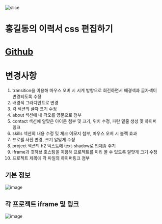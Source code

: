 ![slice](https://capsule-render.vercel.app/api?type=slice&color=auto&height=200&text=css%20Portfolio&fontAlign=70&rotate=13&fontAlignY=25&desc=20230919&descAlignY=44)

# 홍길동의 이력서 css 편집하기

# <a href="https://baesub.github.io/Tue_Report/0919/sourcecode/index.html"> Github </a> <br>

# 변경사항
1. transition을 이용해 마우스 오버 시 시계 방향으로 회전하면서 배경색과 글자색이 변경되도록 수정
2. 배경색 그라디언트로 변경
3. 각 섹션의 글자 크기 수정
4. about 섹션에 내 각오를 영문으로 첨부
5. contact 섹션에 알맞은 아이콘 첨부 및 크기, 위치 수정, 파란 밑줄 생성 및 하이퍼링크
6. skills 섹션의 내용 수정 및 체크 이모지 첨부, 마우스 오버 시 블랙 효과
7. 프로필 사진 변경, 크기 알맞게 수정
8. project 섹션의 h2 텍스트에 text-shadow로 입체감 주기
9. iframe과 깃허브 호스팅을 이용해 프로젝트를 미리 볼 수 있도록 알맞게 크기 수정
10. 프로젝트 제목에 각 파일의 하이퍼링크 첨부




## 기본 정보
![image](https://github.com/baesub/Tue_Report/assets/113866062/68f0b619-5c78-43ed-9561-c8d9d7047e2f)

## 각 프로젝트 iframe 및 링크
![image](https://github.com/baesub/Tue_Report/assets/113866062/aeaf261d-f535-4023-aeca-fbbe3d0a369c)




